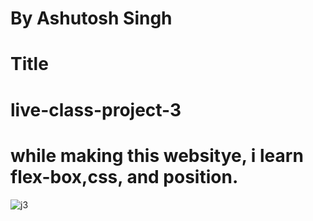 # By Ashutosh Singh
# Title
# live-class-project-3
# while making this websitye, i learn flex-box,css, and position.

![j3](https://user-images.githubusercontent.com/109889191/188102135-a5104973-7f9c-42f8-a670-367ec11018b2.png)
